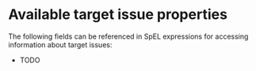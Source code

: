 # Available target issue properties

The following fields can be referenced in SpEL expressions for accessing information about target issues:

* TODO